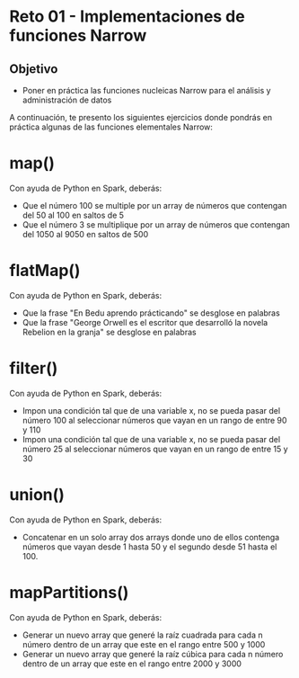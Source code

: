 # Reto 01 - Implementaciones de funciones Narrow

## Objetivo

* Poner en práctica las funciones nucleicas Narrow para el análisis y administración de datos

A continuación, te presento los siguientes ejercicios donde pondrás en práctica algunas de las funciones elementales Narrow:

# map()

Con ayuda de Python en Spark, deberás:
- Que el número 100 se multiple por un array de números que contengan del 50 al 100 en saltos de 5
- Que el número 3 se multiplique por un array de números que contengan del 1050 al 9050 en saltos de 500 

# flatMap()

Con ayuda de Python en Spark, deberás:
- Que la frase "En Bedu aprendo prácticando" se desglose en palabras
- Que la frase "George Orwell es el escritor que desarrolló la novela Rebelion en la granja" se desglose en palabras

# filter()

Con ayuda de Python en Spark, deberás:
- Impon una condición tal que de una variable x, no se pueda pasar del número 100 al seleccionar números que vayan en un rango de entre 90 y 110
- Impon una condición tal que de una variable x, no se pueda pasar del número 25 al seleccionar números que vayan en un rango de entre 15 y 30

# union()

Con ayuda de Python en Spark, deberás:
- Concatenar en un solo array dos arrays donde uno de ellos contenga números que vayan desde 1 hasta 50 y el segundo desde 51 hasta el 100.

# mapPartitions()

Con ayuda de Python en Spark, deberás:
- Generar un nuevo array que generé la raíz cuadrada para cada n número dentro de un array que este en el rango entre 500 y 1000
- Generar un nuevo array que generé la raíz cúbica para cada n número dentro de un array que este en el rango entre 2000 y 3000